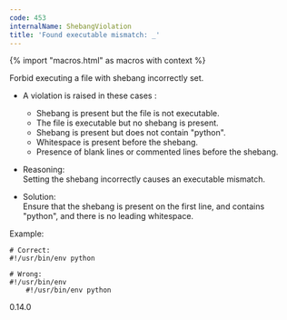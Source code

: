 ```yaml
---
code: 453
internalName: ShebangViolation
title: 'Found executable mismatch: _'
---
```


{% import "macros.html" as macros with context %}

Forbid executing a file with shebang incorrectly set.

  - A violation is raised in these cases :
    
      - Shebang is present but the file is not executable.
      - The file is executable but no shebang is present.
      - Shebang is present but does not contain "python".
      - Whitespace is present before the shebang.
      - Presence of blank lines or commented lines before the shebang.

  - Reasoning:  
    Setting the shebang incorrectly causes an executable mismatch.

  - Solution:  
    Ensure that the shebang is present on the first line, and contains
    "python", and there is no leading whitespace.

Example:

    # Correct:
    #!/usr/bin/env python
    
    # Wrong:
    #!/usr/bin/env
        #!/usr/bin/env python

<div class="versionadded">

0.14.0

</div>